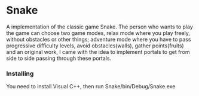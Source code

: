 # Snake

A implementation of the classic game Snake. The person who wants to
play the game can choose two game modes, relax mode where you play freely, without
obstacles or other things; adventure mode where you have to pass progressive difficulty levels,
avoid obstacles(walls), gather points(fruits) and an original work, I came with the idea to
implement portals to get from side to side passing through these portals.

### Installing

You need to install Visual C++, then run Snake/bin/Debug/Snake.exe
